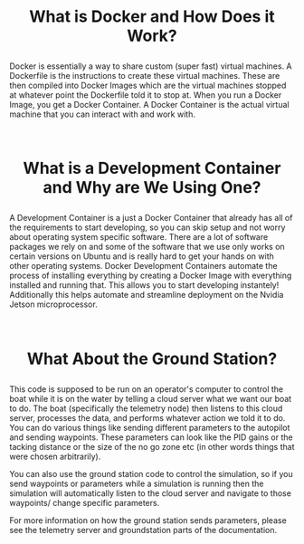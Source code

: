 
# <p style="text-align: center;"> What is Docker and How Does it Work? </p>

Docker is essentially a way to share custom (super fast) virtual machines. A Dockerfile is the instructions to create these virtual machines. These are then compiled into Docker Images which are the virtual machines stopped at whatever point the Dockerfile told it to stop at. When you run a Docker Image, you get a Docker Container. A Docker Container is the actual virtual machine that you can interact with and work with.  

<br>

# <p style="text-align: center;"> What is a Development Container and Why are We Using One? </p>

A Development Container is a just a Docker Container that already has all of the requirements to start developing, so you can skip setup and not worry about operating system specific software. There are a lot of software packages we rely on and some of the software that we use only works on certain versions on Ubuntu and is really hard to get your hands on with other operating systems. Docker Development Containers automate the process of installing everything by creating a Docker Image with everything installed and running that. This allows you to start developing instantely! Additionally this helps automate and streamline deployment on the Nvidia Jetson microprocessor.

<br>

# <p style="text-align: center;"> What About the Ground Station? </p>

This code is supposed to be run on an operator's computer to control the boat while it is on the water by telling a cloud server what we want our boat to do. The boat (specifically the telemetry node) then listens to this cloud server, processes the data, and performs whatever action we told it to do. You can do various things like sending different parameters to the autopilot and sending waypoints. These parameters can look like the PID gains or the tacking distance or the size of the no go zone etc (in other words things that were chosen arbitrarily).

You can also use the ground station code to control the simulation, so if you send waypoints or parameters while a simulation is running then the simulation will automatically listen to the cloud server and navigate to those waypoints/ change specific parameters.

For more information on how the ground station sends parameters, please see the telemetry server and groundstation parts of the documentation.
